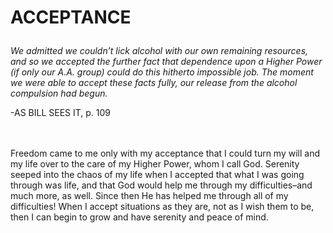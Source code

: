 # <p class='center'>ACCEPTANCE</p>

<em>We admitted we couldn’t lick alcohol with our own remaining resources, and so we accepted the further fact that dependence upon a Higher Power (if only our A.A. group) could do this hitherto impossible job. The moment we were able to accept these facts fully, our release from the alcohol compulsion had begun.</em>
<br/>
<p class='right'>-AS BILL SEES IT, p. 109</p>

<br><br>
Freedom came to me only with my acceptance that I could turn my will and my life over to the care of my Higher Power, whom I call God. Serenity seeped into the chaos of my life when I accepted that what I was going through was life, and that God would help me through my difficulties–and much more, as well. Since then He has helped me through all of my difficulties! When I accept situations as they are, not as I wish them to be, then I can begin to grow and have serenity and peace of mind.

